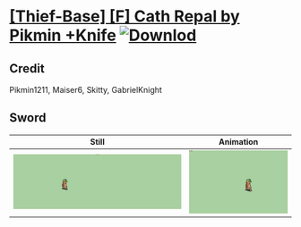# [\[Thief-Base\] \[F\] Cath Repal by Pikmin +Knife](./) [![Downlod](https://img.shields.io/badge/Download--red?style=social&logo=github)](https://minhaskamal.github.io/DownGit/#/home?url=https://github.com/Klokinator/FE-Repo/tree/main/Battle%20Animations%2FInfantry%20-%20(Swd)%20Thieves%2C%20Rogues%2C%20Assassins%2F%5BThief-Base%5D%20%5BF%5D%20Cath%20Repal%20by%20Pikmin%20%2BKnife%2F1.%20Sword)

## Credit

Pikmin1211, Maiser6, Skitty, GabrielKnight

## Sword

| Still | Animation |
| :---: | :-------: |
| ![Sword still](./Sword_000.png) | ![Sword animation](./Sword.gif) |
